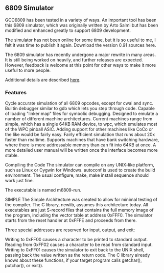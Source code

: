 ## 6809 Simulator

GCC6809 has been tested in a variety of ways. An important tool has been this 6809 simulator, which was originally written by Arto Salmi but has been modified and enhanced greatly to support 6809 development.

The simulator has not been online for some time, but it is so useful to me, I felt it was time to publish it again. Download the version 0.91 sources here.

The 6809 simulator has recently undergone a major rewrite in many areas. It is still being worked on heavily, and further releases are expected. However, feedback is welcome at this point for other ways to make it more useful to more people.

Additional details are described [here](https://github.com/cartheur/M6809-SBC).


### Features
Cycle accurate simulation of all 6809 opcodes, except for cwai and sync.
Builtin debugger similar to gdb which lets you step through code.
Capable of loading "linker map" files for symbolic debugging.
Designed to emulate a number of different machine architectures. Current machines range from simple, which has a single 64KB RAM device, to wpc, which emulates most of the WPC pinball ASIC. Adding support for other machines like CoCo or the like would be fairly easy.
Fairly efficient simulation that runs about 20x faster than realtime.
Supports machines that have bank switching hardware, where there is more addressable memory than can fit into 64KB at once.
A more detailed user manual will be written once the interface becomes more stable.

Compiling the Code
The simulator can compile on any UNIX-like platform, such as Linux or Cygwin for Windows. autoconf is used to create the build environment. The usual configure, make, make install sequence should work just fine.

The executable is named m6809-run.

SIMPLE
The Simple Architecture was created to allow for minimal testing of the compiler. The C library, newlib, assumes this architecture today. All executables are just S-record files that contains the full memory image of the program, including the vector table at address 0xFFF0. The simulator starts from the reset handler at 0xFFFE and proceeds from there.

Three special addresses are reserved for input, output, and exit:

Writing to 0xFF00 causes a character to be printed to standard output.
Reading from 0xFF02 causes a character to be read from standard input.
Writing to 0xFF01 causes the simulator to exit back to the UNIX shell, passing back the value written as the return code.
The C library already knows about these functions, if your target program calls getchar(), putchar(), or exit().